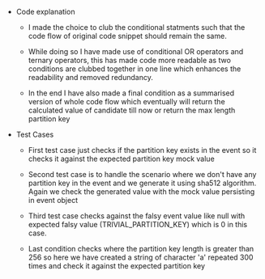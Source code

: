 - Code explanation
    - I made the choice to club the conditional statments such that the code flow of original code snippet should remain the same.

    - While doing so I have made use of conditional OR operators and ternary operators, this has made code more readable as two conditions are clubbed together in one line which enhances the readability and removed redundancy.

    - In the end I have also made a final condition as a summarised version of whole code flow which eventually will return the calculated value of candidate till now or return the max length partition key

- Test Cases
    - First test case just checks if the partition key exists in the event so it checks it against the expected partition key mock value

    - Second test case is to handle the scenario where we don't have any partition key in the event and we generate it using sha512 algorithm. Again we check the generated value with the mock value persisting in event object

    - Third test case checks against the falsy event value like null with expected falsy value (TRIVIAL_PARTITION_KEY) which is 0 in this case.

    - Last condition checks where the partition key length is greater than 256 so here we have created a string of character 'a' repeated 300 times and check it against the expected partition key
